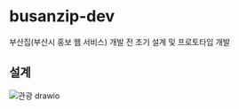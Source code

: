 # busanzip-dev

부산집(부산시 홍보 웹 서비스) 개발 전 초기 설계 및 프로토타입 개발

## 설계
![관광 drawio](https://github.com/user-attachments/assets/3152914a-9619-4b01-a491-36a1d443dbfb)
